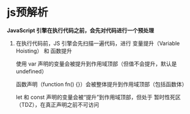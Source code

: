 # js预解析

**JavaScript 引擎在执行代码之前，会先对代码进行一个预处理**

1. 在执行代码前，JS 引擎会先扫描一遍代码，进行 变量提升（Variable Hoisting） 和 函数提升
   
   使用 var 声明的变量会被提升到作用域顶部（但值不会提升，默认是 undefined）
   
   函数声明（function fn() {}）会被整体提升到作用域顶部（包括函数体）

   let 和 const 声明的变量会被“提升”到作用域顶部，但处于 暂时性死区（TDZ），在真正声明之前不可访问